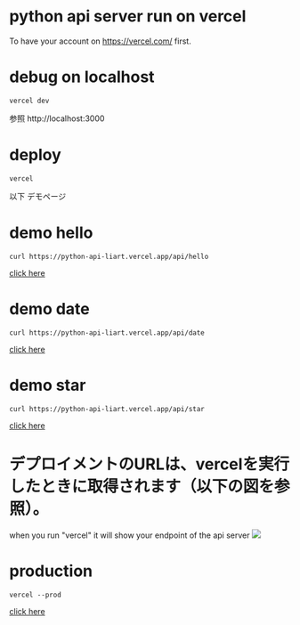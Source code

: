 # python api server run on vercel
To have your account on https://vercel.com/ first.

# debug on localhost
```
vercel dev
```
参照 http://localhost:3000
# deploy
```
vercel
```
以下 デモページ
# demo hello
```
curl https://python-api-liart.vercel.app/api/hello
```
[click here](https://python-api-liart.vercel.app/api/hello)
# demo date
```
curl https://python-api-liart.vercel.app/api/date
```
[click here](https://python-api-liart.vercel.app/api/date)
# demo star
```
curl https://python-api-liart.vercel.app/api/star
```
[click here](https://python-api.ming-taiwan.vercel.app/api/star)
# デプロイメントのURLは、vercelを実行したときに取得されます（以下の図を参照）。
when you run "vercel" it will show your endpoint of the api server
![](https://paper-attachments.dropbox.com/s_ABC4EF72CAE6330A7110BF5598F7628D572897B760F2581D1EDFC941719A6DF4_1602345294957_Screen+Shot+2020-10-10+at+11.54.31+PM.png)

# production
```
vercel --prod
```
[click here](https://python-api-liart.vercel.app/api/star)

